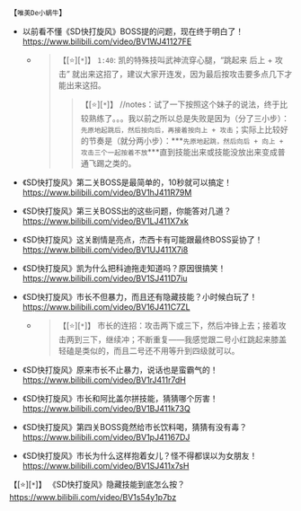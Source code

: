 
【`唯美De小蜗牛`】
- 以前看不懂《SD快打旋风》BOSS提的问题，现在终于明白了！ https://www.bilibili.com/video/BV1WJ41127FE
  * > 【[:star:][`*`]】 `1:40`: 凯的特殊技叫武神流穿心腿，“跳起来 后上 + 攻击” 就出来这招了，建议大家开连发，因为最后按攻击要多点几下才能出来这招。
    >> 【[:star:][`*`]】 //notes：试了一下按照这个妹子的说法，终于比较熟练了。。。我以前之所以总是失败是因为（分了三小步）：`先原地起跳后，然后按向后，再接着按向上 + 攻击`；实际上比较好的节奏是（就分两小步）：***`先原地起跳，然后向后 + 向上 + 攻击三个一起按着不放`***直到技能出来或技能没放出来变成普通飞踢之类的。
- 《SD快打旋风》第二关BOSS是最简单的，10秒就可以搞定！ https://www.bilibili.com/video/BV1hJ411R79M
- 《SD快打旋风》第三关BOSS出的这些问题，你能答对几道？ https://www.bilibili.com/video/BV1LJ411X7xk
- 《SD快打旋风》这关剧情是亮点，杰西卡有可能跟最终BOSS妥协了！ https://www.bilibili.com/video/BV1UJ411X7i8
- 《SD快打旋风》凯为什么把科迪拖走知道吗？原因很搞笑！ https://www.bilibili.com/video/BV1SJ411D7iu

- 《SD快打旋风》市长不但暴力，而且还有隐藏技能？小时候白玩了！ https://www.bilibili.com/video/BV16J411C7ZL
  * > 【[:star:][`*`]】 市长的连招：攻击两下或三下，然后冲锋上去；接着攻击两到三下，继续冲；不断重复——我感觉跟二号小红跳起来膝盖轻磕是类似的，而且二号还不用等升到四级就可以。
- 《SD快打旋风》原来市长不止暴力，说话也是蛮霸气的！ https://www.bilibili.com/video/BV1rJ411r7dH
- 《SD快打旋风》市长和阿比盖尔拼技能，猜猜哪个厉害！ https://www.bilibili.com/video/BV1BJ411k73Q
- 《SD快打旋风》第四关BOSS竟然给市长饮料喝，猜猜有没有毒？ https://www.bilibili.com/video/BV1pJ41167DJ
- 《SD快打旋风》市长为什么这样抱着女儿？怪不得都误以为女朋友！ https://www.bilibili.com/video/BV1SJ411x7sH

【[:star:][`*`]】 《SD快打旋风》隐藏技能到底怎么按？ https://www.bilibili.com/video/BV1s54y1p7bz
